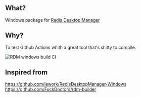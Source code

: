 ## What?

Windows package for [Redis Desktop Manager](https://github.com/uglide/RedisDesktopManager)

## Why?

To test Github Actions whith a great tool that's shitty to compile.

![RDM windows build CI](https://github.com/nitzzzu/rdm-win/workflows/RDM%20windows%20build%20CI/badge.svg)

## Inspired from

https://github.com/lework/RedisDesktopManager-Windows  
https://github.com/FuckDoctors/rdm-builder  
